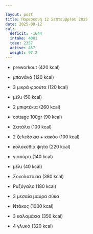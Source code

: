```yaml
---

layout: post
title: Παρασκευή 12 Σεπτεμβρίου 2025
date: 2025-09-12
cal:
  deficit: -1644
  intake: 4001
  tdee: 2357
  active: 457
  weight: 97.2
---
```



- preworkout (420 kcal)
- μπανάνα (120 kcal)
- 3 μικρά φρούτα (120 kcal)
- μέλι (50 kcal)

- 2 μπιφτέκια (260 kcal)
- cottage 100gr (90 kcal)
- Σατάλα (100 kcal)
- 2 ζελεδάκια + κακάο (100 kcal)

- κολοκύθια ψητά (220 kcal)
- γιαούρτι (140 kcal)
- μέλι (40 kcal)

- Σοκολατάκια (380 kcal)
- Ρυζόγαλο (180 kcal)
- 3 μεσαία μαύρα σύκα
- Ντάκος (1000 kcal)
- 3 καλαμάκια (350 kcal)
- 4 γλυκά (320 kcal)




<!---  ![pic](/pics/2025-09-12/yogurt.jpg)<br> -->


